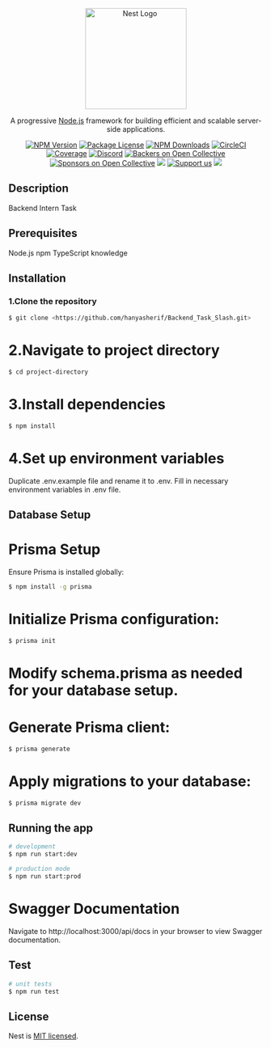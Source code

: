 <p align="center">
  <a href="http://nestjs.com/" target="blank"><img src="https://nestjs.com/img/logo-small.svg" width="200" alt="Nest Logo" /></a>
</p>

[circleci-image]: https://img.shields.io/circleci/build/github/nestjs/nest/master?token=abc123def456
[circleci-url]: https://circleci.com/gh/nestjs/nest

  <p align="center">A progressive <a href="http://nodejs.org" target="_blank">Node.js</a> framework for building efficient and scalable server-side applications.</p>
    <p align="center">
<a href="https://www.npmjs.com/~nestjscore" target="_blank"><img src="https://img.shields.io/npm/v/@nestjs/core.svg" alt="NPM Version" /></a>
<a href="https://www.npmjs.com/~nestjscore" target="_blank"><img src="https://img.shields.io/npm/l/@nestjs/core.svg" alt="Package License" /></a>
<a href="https://www.npmjs.com/~nestjscore" target="_blank"><img src="https://img.shields.io/npm/dm/@nestjs/common.svg" alt="NPM Downloads" /></a>
<a href="https://circleci.com/gh/nestjs/nest" target="_blank"><img src="https://img.shields.io/circleci/build/github/nestjs/nest/master" alt="CircleCI" /></a>
<a href="https://coveralls.io/github/nestjs/nest?branch=master" target="_blank"><img src="https://coveralls.io/repos/github/nestjs/nest/badge.svg?branch=master#9" alt="Coverage" /></a>
<a href="https://discord.gg/G7Qnnhy" target="_blank"><img src="https://img.shields.io/badge/discord-online-brightgreen.svg" alt="Discord"/></a>
<a href="https://opencollective.com/nest#backer" target="_blank"><img src="https://opencollective.com/nest/backers/badge.svg" alt="Backers on Open Collective" /></a>
<a href="https://opencollective.com/nest#sponsor" target="_blank"><img src="https://opencollective.com/nest/sponsors/badge.svg" alt="Sponsors on Open Collective" /></a>
  <a href="https://paypal.me/kamilmysliwiec" target="_blank"><img src="https://img.shields.io/badge/Donate-PayPal-ff3f59.svg"/></a>
    <a href="https://opencollective.com/nest#sponsor"  target="_blank"><img src="https://img.shields.io/badge/Support%20us-Open%20Collective-41B883.svg" alt="Support us"></a>
  <a href="https://twitter.com/nestframework" target="_blank"><img src="https://img.shields.io/twitter/follow/nestframework.svg?style=social&label=Follow"></a>
</p>

## Description

<!-- [Nest](https://github.com/nestjs/nest) framework TypeScript starter repository. -->
Backend Intern Task

## Prerequisites
Node.js
npm
TypeScript knowledge

## Installation

### 1.Clone the repository

```bash
$ git clone <https://github.com/hanyasherif/Backend_Task_Slash.git>
```

# 2.Navigate to project directory

```bash
$ cd project-directory
```

# 3.Install dependencies

```bash
$ npm install
```

# 4.Set up environment variables

Duplicate .env.example file and rename it to .env.
Fill in necessary environment variables in .env file.

## Database Setup

# Prisma Setup

Ensure Prisma is installed globally:

```bash
$ npm install -g prisma
```

# Initialize Prisma configuration:

```bash
$ prisma init
```

# Modify schema.prisma as needed for your database setup.

# Generate Prisma client:

```bash
$ prisma generate
```

# Apply migrations to your database:

```bash
$ prisma migrate dev
```

## Running the app

```bash
# development
$ npm run start:dev

# production mode
$ npm run start:prod
```

# Swagger Documentation
<!-- [Nest](https://github.com/nestjs/nest) framework TypeScript starter repository. -->

Navigate to http://localhost:3000/api/docs in your browser to view Swagger documentation.

## Test

```bash
# unit tests
$ npm run test
```

## License

Nest is [MIT licensed](LICENSE).
